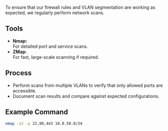 To ensure that our firewall rules and VLAN segmentation are working as expected, we regularly perform network scans.

## Tools
- **Nmap:**  
  For detailed port and service scans.
- **ZMap:**  
  For fast, large-scale scanning if required.

## Process
- Perform scans from multiple VLANs to verify that only allowed ports are accessible.
- Document scan results and compare against expected configurations.

## Example Command
```bash
nmap -sS -p 22,80,443 10.0.50.0/24
```

